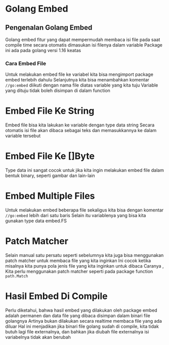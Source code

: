 # Golang Embed

## Pengenalan Golang Embed
Golang embed fitur yang dapat mempermudah membaca isi file pada saat compile time secara otomatis dimasukan isi filenya dalam variable
Package ini ada pada golang versi 1.16 keatas
### Cara Embed File
Untuk melakukan embed file ke variabel kita bisa mengimport package embed terlebih dahulu
Selanjutnya kita bisa menambahkan komentar `//go:embed` diikuti dengan nama file diatas variable yang kita tuju
Variable yang dituju tidak boleh disimpan di dalam function

# Embed File Ke String
Embed file bisa kita lakukan ke variable dengan type data string
Secara otomatis isi file akan dibaca sebagai teks dan memasukkannya ke dalam variable tersebut

# Embed File Ke []Byte
Type data ini sangat cocok untuk jika kita ingin melakukan embed file dalam bentuk binary, seperti gambar dan lain-lain

# Embed Multiple Files
Untuk melakukan embed beberapa file sekaligus kita bisa dengan komentar `//go:embed` lebih dari satu baris 
Selain itu variablenya yang bisa kita gunakan type data embed.FS

# Patch Matcher
Selain manual satu persatu seperti sebelumnya kita juga bisa menggunakan patch matcher untuk membaca file yang kita inginkan
Ini cocok ketika misalnya kita punya pola jenis file yang kita inginkan untuk dibaca
Caranya , Kita perlu menggunakan patch matcher seperti pada package function `path.Match`

# Hasil Embed Di Compile
Perlu diketahui, bahwa hasil embed yang dilakukan oleh package embed adalah permanen dan data file yang dibaca disimpan dalam binari file golangnya
Artinya bukan dilakukan secara realtime membaca file yang ada diluar
Hal ini menjadikan jika binari file golang sudah di compile, kita tidak butuh lagi file externalnya, dan bahkan jika diubah file externalnya isi variabelnya tidak akan berubah